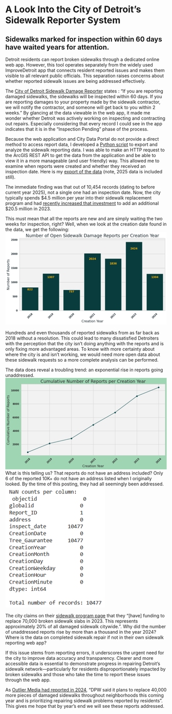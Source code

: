 # A Look Into the City of Detroit’s Sidewalk Reporter System
## Sidewalks marked for inspection within 60 days have waited years for attention.
Detroit residents can report broken sidewalks through a dedicated online web app. However, this tool operates separately from the widely used ImproveDetroit app that connects resident reported issues and makes them visible to all relevant public officials. This separation raises concerns about whether reported sidewalk issues are being addressed effectively.

The [City of Detroit Sidewalk Damage Reporter](https://detroitmi.gov/webapp/sidewalk-map) states : “If you are reporting damaged sidewalks, the sidewalks will be inspected within 60 days. If you are reporting damages to your property made by the sidewalk contractor, we will notify the contractor, and someone will get back to you within 2 weeks.” By glancing at the data viewable in the web app, it made me wonder whether Detroit was actively working on inspecting and contracting out repairs. Especially considering that every record I could see in the app indicates that it is in the “Inspection Pending” phase of the process.

Because the web application and City Data Portal do not provide a direct method to access report data, I developed a [Python script](https://colab.research.google.com/drive/1xBYDy5QrychKWoJNr50Zsqqoq__XO3pC?usp=sharing) to export and analyze the sidewalk reporting data. I was able to make an HTTP request to the ArcGIS REST API to get the data from the application and be able to view it in a more manageable (and user friendly) way. This allowed me to examine when reports were created and whether they received an inspection date. Here is my [export of the data](https://docs.google.com/spreadsheets/d/1P34wkX8-CWf07P8d3b9Rdux5BqegkuTQXKqkvMFLis8/edit?usp=sharing) (note, 2025 data is included still). 

The immediate finding was that out of 10,454 records (dating to before current year 2025), not a single one had an inspection date. Now, the city typically spends $4.5 million per year into their sidewalk replacement program and had [recently increased that investment](https://www.fox2detroit.com/news/city-of-detroit-unveils-plan-for-sidewalks-repairs-and-replacements) to add an additional $20.5 million in 2023. 

This must mean that all the reports are new and are simply waiting the two weeks for inspection, right? Well, when we look at the creation date found in the data, we get the following:
![](/images/bar-chart-of-sidewalk-reports-per-year.png "This chart shows the number of reports that remain unaddressed by creation year")

Hundreds and even thousands of reported sidewalks from as far back as 2018 without a resolution. This could lead to many dissatisfied Detroiters with the perception that the city isn’t doing anything with the reports and is only fixing more advantaged areas. To know with more certainty about where the city is and isn’t working, we would need more open data about these sidewalk requests so a more complete analysis can be performed.

The data does reveal a troubling trend: an exponential rise in reports going unaddressed.
![](/images/cumulative-line-chart-of-reports-by-year.png "This chart shows the number of reports that remain unaddressed by creation year")
What is this telling us? That reports do not have an address included? Only 6 of the reported 10K+ do not have an address listed when I originally looked. By the time of this posting, they had all seemingly been addressed. 
![](/images/nan-counts.PNG "Python output of missing data")

The city claims on their [sidewalk program page](https://detroitmi.gov/departments/department-public-works/sidewalk-program) that they “[have] funding to replace 70,000 broken sidewalk slabs in 2023.  This represents approximately 20% of all damaged sidewalk citywide.”. Why did the number of unaddressed reports rise by more than a thousand in the year 2024? Where is the data on completed sidewalk repair if not in their own sidewalk reporting web app? 

If this issue stems from reporting errors, it underscores the urgent need for the city to improve data accuracy and transparency. Clearer and more accessible data is essential to demonstrate progress in repairing Detroit’s sidewalk network—particularly for residents disproportionately impacted by broken sidewalks and those who take the time to report these issues through the web app.

As [Outlier Media had reported in 2024](https://outliermedia.org/detroit-sidewalks-missing-broken-replacement-accessible-public-works/), “DPW said it plans to replace 40,000 more pieces of damaged sidewalks throughout neighborhoods this coming year and is prioritizing repairing sidewalk problems reported by residents”. This gives me hope that by year’s end we will see these reports addressed. 
